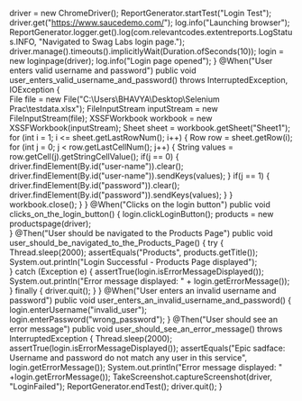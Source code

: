  driver = new ChromeDriver();
		   ReportGenerator.startTest("Login Test");
		   driver.get("https://www.saucedemo.com/");
		   log.info("Launching browser");
		   ReportGenerator.logger.get().log(com.relevantcodes.extentreports.LogStatus.INFO, "Navigated to Swag Labs login page.");
		   driver.manage().timeouts().implicitlyWait(Duration.ofSeconds(10));
		   login = new loginpage(driver); 
		   log.info("Login page opened");
    }
	@When("User enters valid username and password")
	public void user_enters_valid_username_and_password() throws InterruptedException, IOException {	
		 File file = new File("C:\\Users\\BHAVYA\\Desktop\\Selenium Prac\\testdata.xlsx");
        FileInputStream inputStream = new FileInputStream(file);
	     XSSFWorkbook workbook = new XSSFWorkbook(inputStream);
	     Sheet sheet = workbook.getSheet("Sheet1");
	     for (int i = 1; i <= sheet.getLastRowNum(); i++) {
	     Row row = sheet.getRow(i);
	     for (int j = 0; j < row.getLastCellNum(); j++) 
		        {
		        	String values = row.getCell(j).getStringCellValue();
		        	if(j == 0)
		        	{
		        		driver.findElement(By.id("user-name")).clear();
		        		driver.findElement(By.id("user-name")).sendKeys(values);
		        	}
		        	if(j == 1)
		        	{
		        		driver.findElement(By.id("password")).clear();
		        		driver.findElement(By.id("password")).sendKeys(values);
		        	}
	        }
	      workbook.close(); }
	    }
	@When("Clicks on the login button")
	public void clicks_on_the_login_button() {
		 login.clickLoginButton();
		 products = new productspage(driver);	 
	}
	@Then("User should be navigated to the Products Page")
	public void user_should_be_navigated_to_the_Products_Page() 
	{
		try {
           Thread.sleep(2000);
           assertEquals("Products", products.getTitle());
           System.out.println("Login Successful - Products Page displayed");       
       } catch (Exception e) {
           assertTrue(login.isErrorMessageDisplayed());
           System.out.println("Error message displayed: " + login.getErrorMessage());
       } finally { 
		driver.quit(); }
	}
	@When("User enters an invalid username and password")
	public void user_enters_an_invalid_username_and_password() {
	    login.enterUsername("invalid_user");
	    login.enterPassword("wrong_password");
	}
	@Then("User should see an error message")
	public void user_should_see_an_error_message() throws InterruptedException {
		Thread.sleep(2000);
	    assertTrue(login.isErrorMessageDisplayed());
	    assertEquals("Epic sadface: Username and password do not match any user in this service", login.getErrorMessage());
	    System.out.println("Error message displayed: " +login.getErrorMessage());
	    TakeScreenshot.captureScreenshot(driver, "LoginFailed");
	    ReportGenerator.endTest();
	    driver.quit();
	    	}
